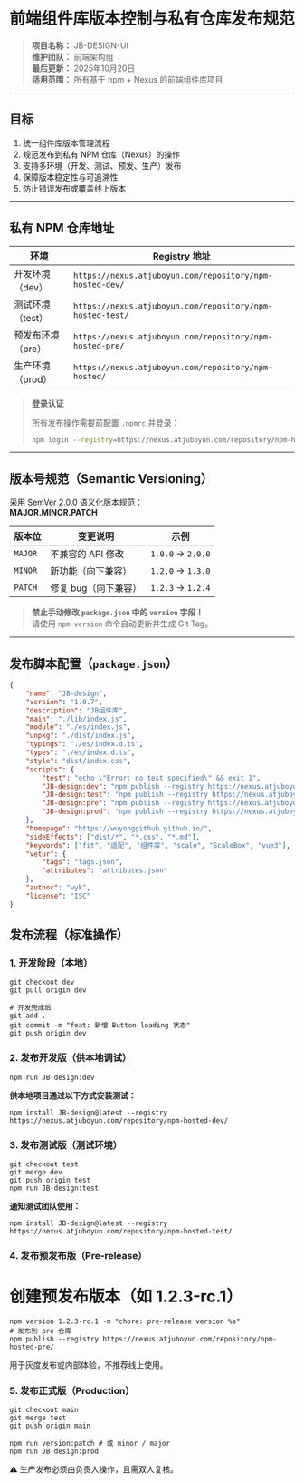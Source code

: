 # 前端组件库版本控制与私有仓库发布规范

> **项目名称：** JB-DESIGN-UI  
> **维护团队：** 前端架构组  
> **最后更新：** 2025年10月20日  
> **适用范围：** 所有基于 npm + Nexus 的前端组件库项目

---

## 目标

1. 统一组件库版本管理流程
2. 规范发布到私有 NPM 仓库（Nexus）的操作
3. 支持多环境（开发、测试、预发、生产）发布
4. 保障版本稳定性与可追溯性
5. 防止错误发布或覆盖线上版本

---

## 私有 NPM 仓库地址

| 环境              | Registry 地址                                             |
| ----------------- | --------------------------------------------------------- |
| 开发环境（dev）   | `https://nexus.atjuboyun.com/repository/npm-hosted-dev/`  |
| 测试环境（test）  | `https://nexus.atjuboyun.com/repository/npm-hosted-test/` |
| 预发布环境（pre） | `https://nexus.atjuboyun.com/repository/npm-hosted-pre/`  |
| 生产环境（prod）  | `https://nexus.atjuboyun.com/repository/npm-hosted/`      |

> **登录认证**
>
> 所有发布操作需提前配置 `.npmrc` 并登录：
>
> ```bash
> npm login --registry=https://nexus.atjuboyun.com/repository/npm-hosted/
> ```

---

## 版本号规范（Semantic Versioning）

采用 [SemVer 2.0.0](https://semver.org/) 语义化版本规范：  
**MAJOR.MINOR.PATCH**

| 版本位  | 变更说明             | 示例              |
| ------- | -------------------- | ----------------- |
| `MAJOR` | 不兼容的 API 修改    | `1.0.0` → `2.0.0` |
| `MINOR` | 新功能（向下兼容）   | `1.2.0` → `1.3.0` |
| `PATCH` | 修复 bug（向下兼容） | `1.2.3` → `1.2.4` |

> **禁止手动修改 `package.json` 中的 `version` 字段！**  
> 请使用 `npm version` 命令自动更新并生成 Git Tag。

---

## 发布脚本配置（`package.json`）

```json
{
    "name": "JB-design",
    "version": "1.0.7",
    "description": "JB组件库",
    "main": "./lib/index.js",
    "module": "./es/index.js",
    "unpkg": "./dist/index.js",
    "typings": "./es/index.d.ts",
    "types": "./es/index.d.ts",
    "style": "dist/index.css",
    "scripts": {
        "test": "echo \"Error: no test specified\" && exit 1",
        "JB-design:dev": "npm publish --registry https://nexus.atjuboyun.com/repository/npm-hosted-dev/",
        "JB-design:test": "npm publish --registry https://nexus.atjuboyun.com/repository/npm-hosted-test/",
        "JB-design:pre": "npm publish --registry https://nexus.atjuboyun.com/repository/npm-hosted-pre/",
        "JB-design:prod": "npm publish --registry https://nexus.atjuboyun.com/repository/npm-hosted/"
    },
    "homepage": "https://wuyonggithub.github.io/",
    "sideEffects": ["dist/*", "*.css", "*.md"],
    "keywords": ["fit", "适配", "组件库", "scale", "ScaleBox", "vue3"],
    "vetur": {
        "tags": "tags.json",
        "attributes": "attributes.json"
    },
    "author": "wyk",
    "license": "ISC"
}
```

## 发布流程（标准操作）

### 1. 开发阶段（本地）

```
git checkout dev
git pull origin dev

# 开发完成后
git add .
git commit -m "feat: 新增 Button loading 状态"
git push origin dev
```

### 2. 发布开发版（供本地调试）

```
npm run JB-design:dev
```

**供本地项目通过以下方式安装测试：**

```npm
npm install JB-design@latest --registry https://nexus.atjuboyun.com/repository/npm-hosted-dev/
```

### 3. 发布测试版（测试环境）

```
git checkout test
git merge dev
git push origin test
npm run JB-design:test
```

**通知测试团队使用：**

```
npm install JB-design@latest --registry https://nexus.atjuboyun.com/repository/npm-hosted-test/
```

### 4. 发布预发布版（Pre-release）

# 创建预发布版本（如 1.2.3-rc.1）

```
npm version 1.2.3-rc.1 -m "chore: pre-release version %s"
# 发布到 pre 仓库
npm publish --registry https://nexus.atjuboyun.com/repository/npm-hosted-pre/
```

用于灰度发布或内部体验，不推荐线上使用。

### 5. 发布正式版（Production）

```
git checkout main
git merge test
git push origin main

npm run version:patch # 或 minor / major
npm run JB-design:prod
```

⚠️ 生产发布必须由负责人操作，且需双人复核。
